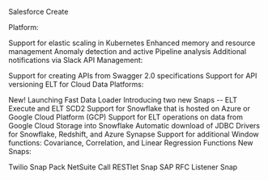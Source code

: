 Salesforce Create

Platform:

Support for elastic scaling in Kubernetes
Enhanced memory and resource management
Anomaly detection and active Pipeline analysis
Additional notifications via Slack
API Management:

Support for creating APIs from Swagger 2.0 specifications
Support for API versioning
ELT for Cloud Data Platforms:

New! Launching Fast Data Loader
Introducing two new Snaps -- ELT Execute and ELT SCD2
Support for Snowflake that is hosted on Azure or Google Cloud Platform (GCP)
Support for ELT operations on data from Google Cloud Storage into Snowflake
Automatic download of JDBC Drivers for Snowflake, Redshift, and Azure Synapse
Support for additional Window functions: Covariance, Correlation, and Linear Regression Functions
New Snaps:

Twilio Snap Pack
NetSuite Call RESTlet Snap
SAP RFC Listener Snap
